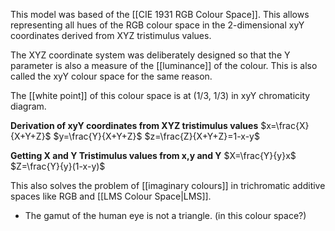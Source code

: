This model was based of the [[CIE 1931 RGB Colour Space]]. This allows representing all hues of the RGB colour space in the 2-dimensional xyY coordinates derived from XYZ tristimulus values.

The XYZ coordinate system was deliberately designed so that the Y parameter is also a measure of the [[luminance]] of the colour. This is also called the xyY colour space for the same reason.

The [[white point]] of this colour space is at (1/3, 1/3) in xyY chromaticity diagram.

**Derivation of xyY coordinates from XYZ tristimulus values**
$x=\frac{X}{X+Y+Z}$
$y=\frac{Y}{X+Y+Z}$
$z=\frac{Z}{X+Y+Z}=1-x-y$

**Getting X and Y Tristimulus values from x,y and Y**
$X=\frac{Y}{y}x$
$Z=\frac{Y}{y}(1-x-y)$

This also solves the problem of [[imaginary colours]] in trichromatic additive spaces like RGB and [[LMS Colour Space|LMS]].

- The gamut of the human eye is not a triangle. (in this colour space?)